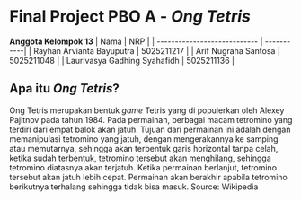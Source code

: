 # Final Project PBO A - **_Ong Tetris_**

**Anggota Kelompok 13**
| Nama                         | NRP        |
| ---------------------------- | -----------|
| Rayhan Arvianta Bayuputra    | 5025211217 |
| Arif Nugraha Santosa         | 5025211048 |
| Laurivasya Gadhing Syahafidh | 5025211136 |

## Apa itu **_Ong Tetris_**?
Ong Tetris merupakan bentuk _game_ Tetris yang di populerkan oleh Alexey Pajitnov pada tahun 1984.
Pada permainan, berbagai macam tetromino yang terdiri dari empat balok akan jatuh. Tujuan dari permainan ini adalah dengan memanipulasi tetromino yang jatuh, dengan mengerakannya ke samping atau memutarnya, sehingga akan terbentuk garis horizontal tanpa celah, ketika sudah terbentuk, tetromino tersebut akan menghilang, sehingga tetromino diatasnya akan terjatuh. Ketika permainan berlanjut, tetromino tersebut akan jatuh lebih cepat. Permainan akan berakhir apabila tetromino berikutnya terhalang sehingga tidak bisa masuk.
Source: Wikipedia
